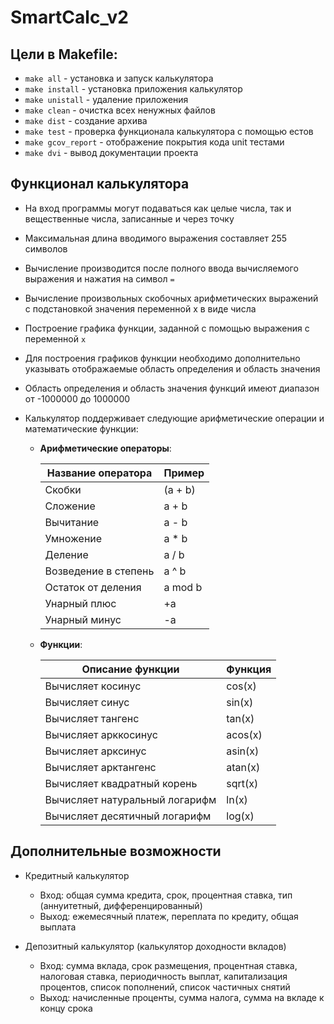 # SmartCalc_v2

## Цели в Makefile:

+ ```make all``` - установка и запуск калькулятора
+ ```make install``` - установка приложения калькулятор
+ ```make unistall``` - удаление приложения
+ ```make clean``` - очистка всех ненужных файлов
+ ```make dist``` - создание архива
+ ```make test``` - проверка функционала калькулятора с помощью естов
+ ```make gcov_report``` - отображение покрытия кода unit тестами
+ ```make dvi``` - вывод документации проекта

## Функционал калькулятора

+ На вход программы могут подаваться как целые числа, так и вещественные числа, записанные и через точку
+ Максимальная длина вводимого выражения составляет 255 символов
+ Вычисление производится после полного ввода вычисляемого выражения и нажатия на символ ```=```
+ Вычисление произвольных скобочных арифметических выражений с подстановкой значения переменной x в виде числа
+ Построение графика функции, заданной с помощью выражения  с переменной ```x```
+ Для построения графиков функции необходимо дополнительно указывать отображаемые область определения и область значения
+ Область определения и область значения функций имеют диапазон от -1000000 до 1000000
+ Калькулятор поддерживает следующие арифметические операции и математические функции:

  + **Арифметические операторы**:

    | Название оператора | Пример |
    | ------ | ------ |
    | Скобки | (a + b) |
    | Сложение | a + b |
    | Вычитание | a - b |
    | Умножение | a * b |
    | Деление | a / b |
    | Возведение в степень | a ^ b |
    | Остаток от деления | a mod b |
    | Унарный плюс | +a |
    | Унарный минус | -a |

  + **Функции**:

      | Описание функции | Функция |   
      | ---------------- | ------- |  
      | Вычисляет косинус | cos(x) |   
      | Вычисляет синус | sin(x) |  
      | Вычисляет тангенс | tan(x) |  
      | Вычисляет арккосинус | acos(x) | 
      | Вычисляет арксинус | asin(x) | 
      | Вычисляет арктангенс | atan(x) |
      | Вычисляет квадратный корень | sqrt(x) |
      | Вычисляет натуральный логарифм | ln(x) | 
      | Вычисляет десятичный логарифм | log(x) |

## Дополнительные возможности
+ Кредитный калькулятор
  + Вход: общая сумма кредита, срок, процентная ставка, тип (аннуитетный, дифференцированный)
  + Выход: ежемесячный платеж, переплата по кредиту, общая выплата

+ Депозитный калькулятор (калькулятор доходности вкладов)
  + Вход: сумма вклада, срок размещения, процентная ставка, налоговая ставка, периодичность выплат, капитализация процентов, список пополнений, список частичных снятий
  + Выход: начисленные проценты, сумма налога, сумма на вкладе к концу срока
